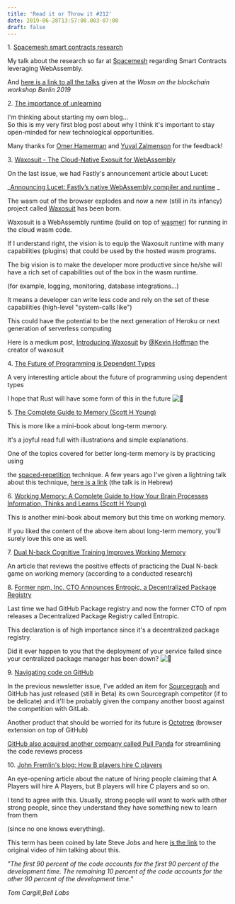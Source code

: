 ```yaml
---
title: 'Read it or Throw it #212'
date: 2019-06-28T13:57:00.003-07:00
draft: false
---
```


1. [Spacemesh smart contracts research](https://www.youtube.com/watch?v=mcvBXQ0SWJM)

My talk about the research so far at [Spacemesh](https://spacemesh.io/) regarding Smart Contracts leveraging WebAssembly.

  

And [here is a link to all the talks](https://www.youtube.com/playlist?list=PL5BszCNLCnMOt7wCU9CmTaaFPP3-cIKmR) given at the _Wasm on the blockchain workshop Berlin 2019_

  

2. [The importance of unlearning](https://medium.com/@yaronwittenstein/the-importance-of-unlearning-8a96874501e5)

I'm thinking about starting my own blog...  
So this is my very first blog post about why I think it's important to stay open-minded for new technological opportunities.

  

Many thanks for [Omer Hamerman](https://medium.com/@omerxx) and [Yuval Zalmenson](https://medium.com/@zalmenson.yuval) for the feedback!

  

3. [Waxosuit - The Cloud-Native Exosuit for WebAssembly](https://waxosuit.io/)  

On the last issue, we had Fastly's announcement article about Lucet:

_[Announcing Lucet: Fastly’s native WebAssembly compiler and runtime](https://www.fastly.com/blog/announcing-lucet-fastly-native-webassembly-compiler-runtime) _

The wasm out of the browser explodes and now a new (still in its infancy) project called [Waxosuit](https://waxosuit.io/) has been born.

  

Waxosuit is a WebAssembly runtime (build on top of [wasmer](https://wasmer.io/)) for running in the cloud wasm code. 

If I understand right, the vision is to equip the Waxosuit runtime with many capabilities (plugins) that could be used by the hosted wasm programs.

  

The big vision is to make the developer more productive since he/she will have a rich set of capabilities out of the box in the wasm runtime.

(for example, logging, monitoring, database integrations...)

  

It means a developer can write less code and rely on the set of these capabilities (high-level "system-calls like") 

  

This could have the potential to be the next generation of Heroku or next generation of serverless computing

  

Here is a medium post, [Introducing Waxosuit](https://medium.com/@KevinHoffman/introducing-waxosuit-6ad754b48ed9) by [@Kevin Hoffman](https://medium.com/@KevinHoffman) the creator of waxosuit

  

4. [The Future of Programming is Dependent Types](https://medium.com/background-thread/the-future-of-programming-is-dependent-types-programming-word-of-the-day-fcd5f2634878)

A very interesting article about the future of programming using dependent types

I hope that Rust will have some form of this in the future ![](https://ssl.gstatic.com/mail/emoji/v7/png48/emoji_u1f64f.png)

  

5. [The Complete Guide to Memory (Scott H Young)](https://www.scotthyoung.com/blog/2019/02/15/memory/)

This is more like a mini-book about long-term memory.

It's a joyful read full with illustrations and simple explanations.

  

One of the topics covered for better long-term memory is by practicing using

the [spaced-repetition](https://en.wikipedia.org/wiki/Spaced_repetition) technique. A few years ago I've given a lightning talk about this technique, [here is a link](https://www.youtube.com/watch?v=vAltVK7aMEw) (the talk is in Hebrew)

  

6. [Working Memory: A Complete Guide to How Your Brain Processes Information, Thinks and Learns (Scott H Young)](https://www.scotthyoung.com/blog/2019/04/24/working-memory/)

This is another mini-book about memory but this time on working memory.

If you liked the content of the above item about long-term memory, you'll surely love this one as well.

  

7. [Dual N-back Cognitive Training Improves Working Memory](https://reliawire.com/dual-n-back-memory/)

An article that reviews the positive effects of practicing the Dual N-back game on working memory (according to a conducted research)

  

8. [Former npm, Inc. CTO Announces Entropic, a Decentralized Package Registry](https://wptavern.com/former-npm-inc-cto-announces-entropic-a-decentralized-package-registry)

Last time we had GitHub Package registry and now the former CTO of npm releases a Decentralized Package Registry called Entropic. 

  

This declaration is of high importance since it's a decentralized package registry.

Did it ever happen to you that the deployment of your service failed since your centralized package manager has been down? ![](https://ssl.gstatic.com/mail/emoji/v7/png48/emoji_u1f622.png)

  

9. [Navigating code on GitHub](https://help.github.com/en/articles/navigating-code-on-github)

In the previous newsletter issue, I've added an item for [Sourcegraph](http://sourcegraph.com/) and GitHub has just released (still in Beta) its own Sourcegraph competitor (if to be delicate) and it'll be probably given the company another boost against the competition with GitLab.

  

Another product that should be worried for its future is [Octotree](https://www.octotree.io/) (browser extension on top of GitHub)

  

[GitHub also acquired another company called Pull Panda](https://github.blog/2019-06-17-github-acquires-pull-panda/) for streamlining the code reviews process

  

10. [John Fremlin's blog: How B players hire C players](http://john.freml.in/how-b-players-hire-c-players)

An eye-opening article about the nature of hiring people claiming that A Players will hire A Players, but B players will hire C players and so on.

  

I tend to agree with this. Usually, strong people will want to work with other strong people, since they understand they have something new to learn from them

(since no one knows everything).

  

This term has been coined by late Steve Jobs and here [is the link](https://www.youtube.com/watch?v=89T8VUeX9HU) to the original video of him talking about this.

  

  

  

_"The first 90 percent of the code accounts for the first 90 percent of the development time. The remaining 10 percent of the code accounts for the other 90 percent of the development time."_

_Tom Cargill,Bell Labs_